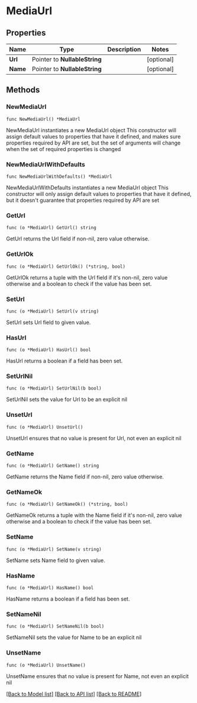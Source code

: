 # MediaUrl

## Properties

Name | Type | Description | Notes
------------ | ------------- | ------------- | -------------
**Url** | Pointer to **NullableString** |  | [optional] 
**Name** | Pointer to **NullableString** |  | [optional] 

## Methods

### NewMediaUrl

`func NewMediaUrl() *MediaUrl`

NewMediaUrl instantiates a new MediaUrl object
This constructor will assign default values to properties that have it defined,
and makes sure properties required by API are set, but the set of arguments
will change when the set of required properties is changed

### NewMediaUrlWithDefaults

`func NewMediaUrlWithDefaults() *MediaUrl`

NewMediaUrlWithDefaults instantiates a new MediaUrl object
This constructor will only assign default values to properties that have it defined,
but it doesn't guarantee that properties required by API are set

### GetUrl

`func (o *MediaUrl) GetUrl() string`

GetUrl returns the Url field if non-nil, zero value otherwise.

### GetUrlOk

`func (o *MediaUrl) GetUrlOk() (*string, bool)`

GetUrlOk returns a tuple with the Url field if it's non-nil, zero value otherwise
and a boolean to check if the value has been set.

### SetUrl

`func (o *MediaUrl) SetUrl(v string)`

SetUrl sets Url field to given value.

### HasUrl

`func (o *MediaUrl) HasUrl() bool`

HasUrl returns a boolean if a field has been set.

### SetUrlNil

`func (o *MediaUrl) SetUrlNil(b bool)`

 SetUrlNil sets the value for Url to be an explicit nil

### UnsetUrl
`func (o *MediaUrl) UnsetUrl()`

UnsetUrl ensures that no value is present for Url, not even an explicit nil
### GetName

`func (o *MediaUrl) GetName() string`

GetName returns the Name field if non-nil, zero value otherwise.

### GetNameOk

`func (o *MediaUrl) GetNameOk() (*string, bool)`

GetNameOk returns a tuple with the Name field if it's non-nil, zero value otherwise
and a boolean to check if the value has been set.

### SetName

`func (o *MediaUrl) SetName(v string)`

SetName sets Name field to given value.

### HasName

`func (o *MediaUrl) HasName() bool`

HasName returns a boolean if a field has been set.

### SetNameNil

`func (o *MediaUrl) SetNameNil(b bool)`

 SetNameNil sets the value for Name to be an explicit nil

### UnsetName
`func (o *MediaUrl) UnsetName()`

UnsetName ensures that no value is present for Name, not even an explicit nil

[[Back to Model list]](../README.md#documentation-for-models) [[Back to API list]](../README.md#documentation-for-api-endpoints) [[Back to README]](../README.md)


